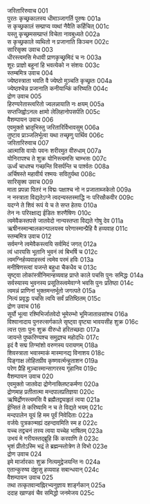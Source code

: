 जरितारिरुवाच	001  
पुरतः कृच्छ्रकालस्य धीमाञ्जागर्ति पूरुषः	001a  
स कृच्छ्रकालं सम्प्राप्य व्यथां नैवैति कर्हिचित्	001c  
यस्तु कृच्छ्रमसम्प्राप्तं विचेता नावबुध्यते	002a  
स कृच्छ्रकाले व्यथितो न प्रजानाति किञ्चन	002c  
सारिसृक्व उवाच	003  
धीरस्त्वमसि मेधावी प्राणकृच्छ्रमिदं च नः	003a  
शूरः प्राज्ञो बहूनां हि भवत्येको न संशयः	003c  
स्तम्बमित्र उवाच	004  
ज्येष्ठस्त्राता भवति वै ज्येष्ठो मुञ्चति कृच्छ्रतः	004a  
ज्येष्ठश्चेन्न प्रजानाति कनीयान्किं करिष्यति	004c  
द्रोण उवाच	005  
हिरण्यरेतास्त्वरितो ज्वलन्नायाति नः क्षयम्	005a  
सप्तजिह्वोऽनलः क्षामो लेलिहानोपसर्पति	005c  
वैशम्पायन उवाच	006  
एवमुक्तो भ्रातृभिस्तु जरितारिर्विभावसुम्	006a  
तुष्टाव प्राञ्जलिर्भूत्वा यथा तच्छृणु पार्थिव	006c  
जरितारिरुवाच	007  
आत्मासि वायोः पवनः शरीरमुत वीरुधाम्	007a  
योनिरापश्च ते शुक्र योनिस्त्वमसि चाम्भसः	007c  
ऊर्ध्वं चाधश्च गच्छन्ति विसर्पन्ति च पार्श्वतः	008a  
अर्चिषस्ते महावीर्य रश्मयः सवितुर्यथा	008c  
सारिसृक्व उवाच	009  
माता प्रपन्ना पितरं न विद्मः पक्षाश्च नो न प्रजाताब्जकेतो	009a  
न नस्त्राता विद्यतेऽग्ने त्वदन्यस्तस्माद्धि नः परिरक्षैकवीर	009c  
यदग्ने ते शिवं रूपं ये च ते सप्त हेतयः	010a  
तेन नः परिरक्षाद्य ईडितः शरणैषिणः	010c  
त्वमेवैकस्तपसे जातवेदो नान्यस्तप्ता विद्यते गोषु देव	011a  
ऋषीनस्मान्बालकान्पालयस्व परेणास्मान्प्रैहि वै हव्यवाह	011c  
स्तम्बमित्र उवाच	012  
सर्वमग्ने त्वमेवैकस्त्वयि सर्वमिदं जगत्	012a  
त्वं धारयसि भूतानि भुवनं त्वं बिभर्षि च	012c  
त्वमग्निर्हव्यवाहस्त्वं त्वमेव परमं हविः	013a  
मनीषिणस्त्वां यजन्ते बहुधा चैकधैव च	013c  
सृष्ट्वा लोकांस्त्रीनिमान्हव्यवाह प्राप्ते काले पचसि पुनः समिद्धः	014a  
सर्वस्यास्य भुवनस्य प्रसूतिस्त्वमेवाग्ने भवसि पुनः प्रतिष्ठा	014c  
त्वमन्नं प्राणिनां भुक्तमन्तर्भूतो जगत्पते	015a  
नित्यं प्रवृद्धः पचसि त्वयि सर्वं प्रतिष्ठितम्	015c  
द्रोण उवाच	016  
सूर्यो भूत्वा रश्मिभिर्जातवेदो भूमेरम्भो भूमिजातान्रसांश्च	016a  
विश्वानादाय पुनरुत्सर्गकाले सृष्ट्वा वृष्ट्या भावयसीह शुक्र	016c  
त्वत्त एताः पुनः शुक्र वीरुधो हरितच्छदाः	017a  
जायन्ते पुष्करिण्यश्च समुद्रश्च महोदधिः	017c  
इदं वै सद्म तिग्मांशो वरुणस्य परायणम्	018a  
शिवस्त्राता भवास्माकं मास्मानद्य विनाशय	018c  
पिङ्गाक्ष लोहितग्रीव कृष्णवर्त्मन्हुताशन	019a  
परेण प्रैहि मुञ्चास्मान्सागरस्य गृहानिव	019c  
वैशम्पायन उवाच	020  
एवमुक्तो जातवेदा द्रोणेनाक्लिष्टकर्मणा	020a  
द्रोणमाह प्रतीतात्मा मन्दपालप्रतिज्ञया	020c  
ऋषिर्द्रोणस्त्वमसि वै ब्रह्मैतद्व्याहृतं त्वया	021a  
ईप्सितं ते करिष्यामि न च ते विद्यते भयम्	021c  
मन्दपालेन यूयं हि मम पूर्वं निवेदिताः	022a  
वर्जयेः पुत्रकान्मह्यं दहन्दावमिति स्म ह	022c  
यच्च तद्वचनं तस्य त्वया यच्चेह भाषितम्	023a  
उभयं मे गरीयस्तद्ब्रूहि किं करवाणि ते	023c  
भृशं प्रीतोऽस्मि भद्रं ते ब्रह्मन्स्तोत्रेण ते विभो	023e  
द्रोण उवाच	024  
इमे मार्जारकाः शुक्र नित्यमुद्वेजयन्ति नः	024a  
एतान्कुरुष्व दंष्ट्रासु हव्यवाह सबान्धवान्	024c  
वैशम्पायन उवाच	025  
तथा तत्कृतवान्वह्निरभ्यनुज्ञाय शार्ङ्गकान्	025a  
ददाह खाण्डवं चैव समिद्धो जनमेजय	025c  
